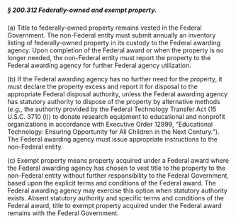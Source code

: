 ##### § 200.312 Federally-owned and exempt property. #####

(a) Title to federally-owned property remains vested in the Federal Government. The non-Federal entity must submit annually an inventory listing of federally-owned property in its custody to the Federal awarding agency. Upon completion of the Federal award or when the property is no longer needed, the non-Federal entity must report the property to the Federal awarding agency for further Federal agency utilization.

(b) If the Federal awarding agency has no further need for the property, it must declare the property excess and report it for disposal to the appropriate Federal disposal authority, unless the Federal awarding agency has statutory authority to dispose of the property by alternative methods (*e.g.,* the authority provided by the Federal Technology Transfer Act (15 U.S.C. 3710 (i)) to donate research equipment to educational and nonprofit organizations in accordance with Executive Order 12999, “Educational Technology: Ensuring Opportunity for All Children in the Next Century.”). The Federal awarding agency must issue appropriate instructions to the non-Federal entity.

(c) Exempt property means property acquired under a Federal award where the Federal awarding agency has chosen to vest title to the property to the non-Federal entity without further responsibility to the Federal Government, based upon the explicit terms and conditions of the Federal award. The Federal awarding agency may exercise this option when statutory authority exists. Absent statutory authority and specific terms and conditions of the Federal award, title to exempt property acquired under the Federal award remains with the Federal Government.
